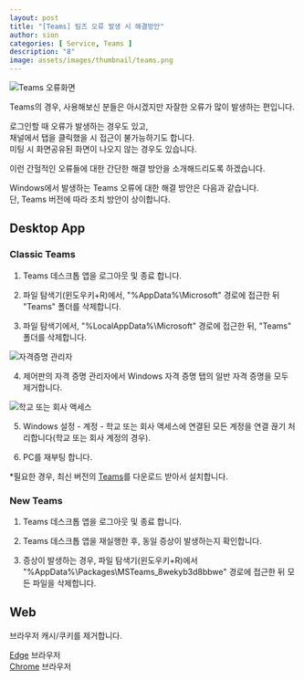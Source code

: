 ```yaml
---
layout: post
title: "[Teams] 팀즈 오류 발생 시 해결방안"
author: sion
categories: [ Service, Teams ]
description: "8"
image: assets/images/thumbnail/teams.png
---
```


<img src="{{site.baseurl}}/assets/images/8/2.PNG" title="Teams 오류화면">

Teams의 경우, 사용해보신 분들은 아시겠지만 자잘한 오류가 많이 발생하는 편입니다.
  
로그인할 때 오류가 발생하는 경우도 있고,  
채널에서 탭을 클릭했을 시 접근이 불가능하기도 합니다.  
미팅 시 화면공유된 화면이 나오지 않는 경우도 있습니다.

이런 간헐적인 오류들에 대한 간단한 해결 방안을 소개해드리도록 하겠습니다.

Windows에서 발생하는 Teams 오류에 대한 해결 방안은 다음과 같습니다.  
단, Teams 버전에 따라 조치 방안이 상이합니다.

## Desktop App

### Classic Teams

1. Teams 데스크톱 앱을 로그아웃 및 종료 합니다.

2. 파일 탐색기(윈도우키+R)에서, "%AppData%\Microsoft" 경로에 접근한 뒤 "Teams" 폴더를 삭제합니다.

3. 파일 탐색기에서, "%LocalAppData%\Microsoft" 경로에 접근한 뒤, "Teams" 폴더를 삭제합니다.

<img src="{{site.baseurl}}/assets/images/8/3.gif" title="자격증명 관리자">

4. 제어판의 자격 증명 관리자에서 Windows 자격 증명 탭의 일반 자격 증명을 모두 제거합니다.

<img src="{{site.baseurl}}/assets/images/8/4.gif" title="학교 또는 회사 액세스">

5. Windows 설정 - 계정 - 학교 또는 회사 액세스에 연결된 모든 계정을 연결 끊기 처리합니다(학교 또는 회사 계정의 경우).

6. PC를 재부팅 합니다.

*필요한 경우, 최신 버전의 [Teams]를 다운로드 받아서 설치합니다.  

### New Teams

1. Teams 데스크톱 앱을 로그아웃 및 종료 합니다.

2. Teams 데스크톱 앱을 재실행한 후, 동일 증상이 발생하는지 확인합니다.

3. 증상이 발생하는 경우, 파일 탐색기(윈도우키+R)에서 "%AppData%\Packages\MSTeams_8wekyb3d8bbwe" 경로에 접근한 뒤 모든 파일을 삭제합니다.

## Web

브라우저 캐시/쿠키를 제거합니다.

[Edge] 브라우저  
[Chrome] 브라우저  


[Teams]: ("https://teams.microsoft.com/download")
[Edge]: ("https://support.microsoft.com/ko-kr/microsoft-edge/microsoft-edge%EC%97%90%EC%84%9C-%EC%BF%A0%ED%82%A4-%EC%82%AD%EC%A0%9C-63947406-40ac-c3b8-57b9-2a946a29ae09")
[Chrome]: ("https://support.google.com/accounts/answer/32050?hl=ko&co=GENIE.Platform%3DDesktop")

